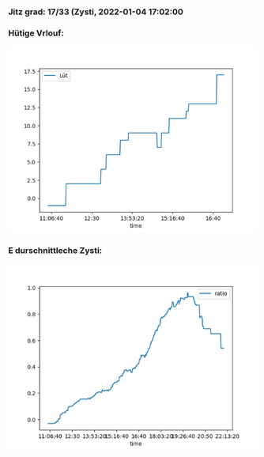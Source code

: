 ### Jitz grad: 17/33 (Zysti, 2022-01-04 17:02:00

### Hütige Vrlouf:
![Graph](Today.png)

### E durschnittleche Zysti:
![Graph](Zysti.png)